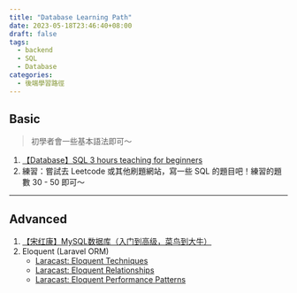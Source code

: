 ```yaml
---
title: "Database Learning Path"
date: 2023-05-18T23:46:40+08:00
draft: false
tags:
  - backend
  - SQL
  - Database
categories:
  - 後端學習路徑
---
```


## Basic
> 初學者會一些基本語法即可～
1. [【Database】SQL 3 hours teaching for beginners](https://youtu.be/gvRXjsrpCHw)
2. 練習：嘗試去 Leetcode 或其他刷題網站，寫一些 SQL 的題目吧！練習的題數 30 - 50 即可～

---

## Advanced
1. [【宋红康】MySQL数据库（入门到高级，菜鸟到大牛）](https://youtube.com/playlist?list=PLmOn9nNkQxJFi4x7rZ5wpUKts3u7cDx21)
2. Eloquent (Laravel ORM)
    - [Laracast: Eloquent Techniques](https://laracasts.com/series/eloquent-techniques)
    - [Laracast: Eloquent Relationships](https://laracasts.com/series/eloquent-relationships)
    - [Laracast: Eloquent Performance Patterns](https://laracasts.com/series/eloquent-performance-patterns)

